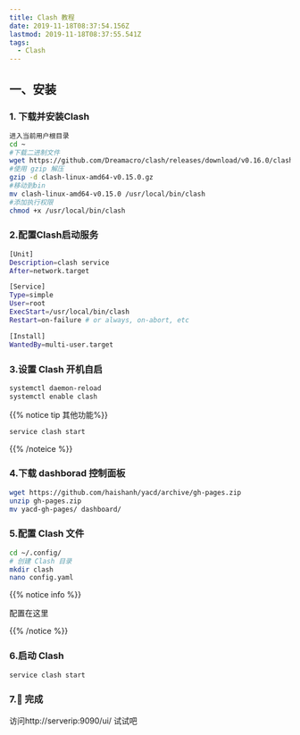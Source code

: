 ```yaml
---
title: Clash 教程
date: 2019-11-18T08:37:54.156Z
lastmod: 2019-11-18T08:37:55.541Z
tags:
  - Clash
---
```

## 一、安装

### 1. 下载并安装Clash

```bash
进入当前用户根目录
cd ~
#下载二进制文件
wget https://github.com/Dreamacro/clash/releases/download/v0.16.0/clash-linux-amd64-v0.16.0.gz 
#使用 gzip 解压
gzip -d clash-linux-amd64-v0.15.0.gz 
#移动到bin
mv clash-linux-amd64-v0.15.0 /usr/local/bin/clash 
#添加执行权限
chmod +x /usr/local/bin/clash 
```

### 2.配置Clash启动服务

```bash
[Unit]
Description=clash service
After=network.target

[Service]
Type=simple
User=root
ExecStart=/usr/local/bin/clash
Restart=on-failure # or always, on-abort, etc

[Install]
WantedBy=multi-user.target
```

### 3.设置 Clash 开机自启

```bash
systemctl daemon-reload
systemctl enable clash
```

{{% notice tip 其他功能%}}

```bash
service clash start
```

{{% /noteice %}}

### 4.下载 dashborad 控制面板

```bash
wget https://github.com/haishanh/yacd/archive/gh-pages.zip
unzip gh-pages.zip
mv yacd-gh-pages/ dashboard/
```



### 5.配置 Clash 文件

```bash
cd ~/.config/
# 创建 Clash 目录
mkdir clash
nano config.yaml

```

{{% notice info %}}

配置在这里

{{% /notice %}}

### 6.启动 Clash

```bash
service clash start
```

### 7.:tada: 完成

访问http://serverip:9090/ui/ 试试吧



